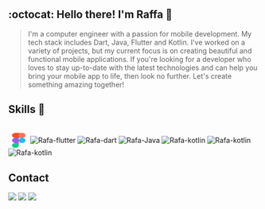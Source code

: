 ## :octocat: Hello there! I'm Raffa :crossed_fingers:

>I'm a computer engineer with a passion for mobile development. My tech stack includes Dart, Java, Flutter and Kotlin. I've worked on a variety of projects, but my current focus is on creating beautiful and functional mobile applications. If you're looking for a developer who loves to stay up-to-date with the latest technologies and can help you bring your mobile app to life, then look no further. Let's create something amazing together!


 ## Skills :wine_glass:
 
<div style="display: inline_block"><br>
   <img align="center" alt="Rafa-Figma" height="30" width="40" src="https://raw.githubusercontent.com/devicons/devicon/master/icons/figma/figma-original.svg"/>
   <img align="center" alt="Rafa-flutter" height="30" width="40" src="https://cdn.jsdelivr.net/gh/devicons/devicon/icons/flutter/flutter-original.svg" />
   <img align="center" alt="Rafa-dart" height="30" width="40" src="https://cdn.jsdelivr.net/gh/devicons/devicon/icons/dart/dart-plain.svg" />
  <img align="center" alt="Rafa-Java" height="30" width="40" src="https://cdn.jsdelivr.net/gh/devicons/devicon@latest/icons/java/java-original.svg" />
   <img align="center" alt="Rafa-kotlin" height="30" width="40" src="https://cdn.jsdelivr.net/gh/devicons/devicon@latest/icons/kotlin/kotlin-original.svg" />
   <img align="center" alt="Rafa-kotlin" height="30" width="40" src="https://cdn.jsdelivr.net/gh/devicons/devicon@latest/icons/firebase/firebase-original.svg" />
   <img align="center" alt="Rafa-kotlin" height="30" width="40" src="https://cdn.jsdelivr.net/gh/devicons/devicon@latest/icons/swift/swift-original.svg" />
   
  
 
  </div>
 
 ## Contact


  <div>
  <a href="https://instagram.com/cstgelb" target="_blank"><img src="https://img.shields.io/badge/-Instagram-%23E4405F?style=for-the-badge&logo=instagram&logoColor=white" target="_blank"></a>
  <a href="https://discord.gg/9gEqh5zs" target="_blank"><img src="https://img.shields.io/badge/Discord-7289DA?style=for-the-badge&logo=discord&logoColor=white" target="_blank"></a> 
  <a href="https://open.spotify.com/user/4mkmfxtbgziyymw90kim49022?si=1aWNoe-3QSyo7obwbzu46w&dl_branch=1" target="_blank"><img src="https://img.shields.io/badge/Spotify-1ED760?&style=for-the-badge&logo=spotify&logoColor=white" target="_blank"></a>
   
  </div>
 
